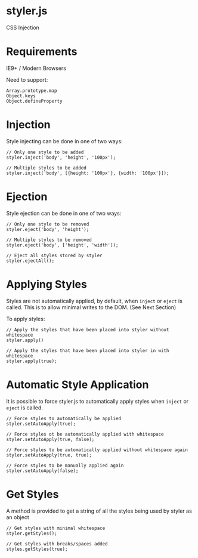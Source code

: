 styler.js
=========

CSS Injection

Requirements
============

IE9+ / Modern Browsers

Need to support:
```
Array.prototype.map
Object.keys
Object.defineProperty
```

Injection
=========

Style injecting can be done in one of two ways:

```
// Only one style to be added
styler.inject('body', 'height', '100px');

// Multiple styles to be added
styler.inject('body', [{height: '100px'}, {width: '100px'}]);
```

Ejection
========

Style ejection can be done in one of two ways:

```
// Only one style to be removed
styler.eject('body', 'height');

// Multiple styles to be removed
styler.eject('body', ['height', 'width']);

// Eject all styles stored by styler
styler.ejectAll();
```

Applying Styles
===============

Styles are not automatically applied, by default, when ```inject``` or ```eject``` is called. This is to allow minimal writes to the DOM. (See Next Section)

To apply styles:

```
// Apply the styles that have been placed into styler without whitespace
styler.apply()

// Apply the styles that have been placed into styler in with whitespace
styler.apply(true);
```

Automatic Style Application
===========================

It is possible to force styler.js to automatically apply styles when ```inject``` or ```eject``` is called.

```
// Force styles to automatically be applied
styler.setAutoApply(true);

// Force styles ot be automatically applied with whitespace
styler.setAutoApply(true, false);

// Force styles to be automatically applied without whitespace again
styler.setAutoApply(true, true);

// Force styles to be manually applied again
styler.setAutoApply(false);
```

Get Styles
==========

A method is provided to get a string of all the styles being used by styler as an object

```
// Get styles with minimal whitespace
styler.getStyles();

// Get styles with breaks/spaces added
styles.getStyles(true);
```